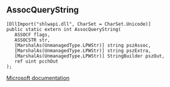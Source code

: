 ## AssocQueryString

```
[DllImport("shlwapi.dll", CharSet = CharSet.Unicode)]
public static extern int AssocQueryString(
   ASSOCF flags,
   ASSOCSTR str,
   [MarshalAs(UnmanagedType.LPWStr)] string pszAssoc,
   [MarshalAs(UnmanagedType.LPWStr)] string pszExtra,
   [MarshalAs(UnmanagedType.LPWStr)] StringBuilder pszOut,
   ref uint pcchOut
);
```

[Microsoft documentation](https://docs.microsoft.com/en-us/windows/win32/api/shlwapi/nf-shlwapi-assocquerystringw)
